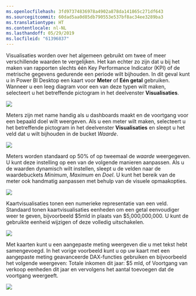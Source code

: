 ```yaml
---
ms.openlocfilehash: 3fd97374836978a4902a878da141865c271df643
ms.sourcegitcommit: 60dad5aa0d85db790553e537bf8ac34ee3289ba3
ms.translationtype: HT
ms.contentlocale: nl-NL
ms.lasthandoff: 05/29/2019
ms.locfileid: "61396837"
---
```

Visualisaties worden over het algemeen gebruikt om twee of meer verschillende waarden te vergelijken. Het kan echter zo zijn dat u bij het maken van rapporten slechts één Key Performance Indicator (KPI) of de metrische gegevens gedurende een periode wilt bijhouden. In dit geval kunt u in Power BI Desktop een kaart voor **Meter** of **Eén getal** gebruiken. Wanneer u een leeg diagram voor een van deze typen wilt maken, selecteert u het betreffende pictogram in het deelvenster **Visualisaties**.

![](media/3-9-create-gauges-cards/3-9_1.png)

Meters zijn met name handig als u dashboards maakt en de voortgang voor een bepaald doel wilt weergeven. Als u een meter wilt maken, selecteert u het betreffende pictogram in het deelvenster **Visualisaties** en sleept u het veld dat u wilt bijhouden in de bucket *Waarde*.

![](media/3-9-create-gauges-cards/3-9_1a.png)

Meters worden standaard op 50% of op tweemaal de *waarde* weergegeven. U kunt deze instelling op een van de volgende manieren aanpassen. Als u de waarden dynamisch wilt instellen, sleept u de velden naar de waardebuckets *Minimum*, *Maximum* en *Doel*. U kunt het bereik van de meter ook handmatig aanpassen met behulp van de visuele opmaakopties.

![](media/3-9-create-gauges-cards/3-9_2.png)

Kaartvisualisaties tonen een numerieke representatie van een veld. Standaard tonen kaartvisualisaties eenheden om een getal eenvoudiger weer te geven, bijvoorbeeld $5mld in plaats van $5,000,000,000. U kunt de gebruikte eenheid wijzigen of deze volledig uitschakelen.

![](media/3-9-create-gauges-cards/3-9_3.png)

Met kaarten kunt u een aangepaste meting weergeven die u met tekst hebt samengevoegd. In het vorige voorbeeld kunt u op uw kaart met een aangepaste meting geavanceerde DAX-functies gebruiken en bijvoorbeeld het volgende weergeven: Totale inkomen dit jaar: $5 mld, of Voortgang van verkoop eenheden dit jaar en vervolgens het aantal toevoegen dat de voortgang weergeeft.

![](media/3-9-create-gauges-cards/3-9_4.png)

